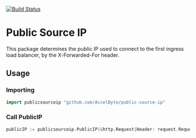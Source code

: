 [![Build Status](https://travis-ci.com/AccelByte/public-source-ip.svg?branch=master)](https://travis-ci.com/AccelByte/public-source-ip)

# Public Source IP

This package determines the public IP used to connect to the first ingress load balancer, by the X-Forwarded-For header.

## Usage
### Importing
```go
import publicsourceip "github.com/AccelByte/public-source-ip"
```

### Call PublicIP
```go
publicIP := publicsourceip.PublicIP(&http.Request{Header: request.Request.Header})
```
